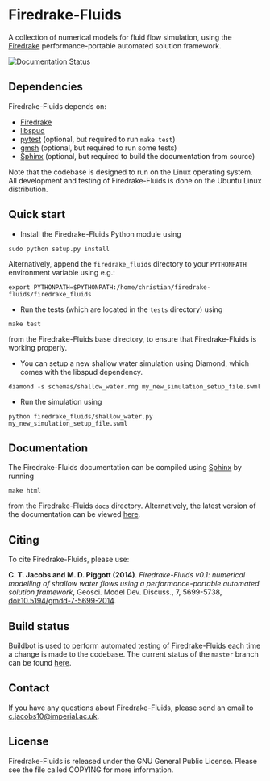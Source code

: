 # Firedrake-Fluids

A collection of numerical models for fluid flow simulation, using the [Firedrake](http://www.firedrakeproject.org) performance-portable automated solution framework.

[![Documentation Status](https://readthedocs.org/projects/firedrake-fluids/badge/?version=latest)](https://readthedocs.org/projects/firedrake-fluids/?badge=latest)

## Dependencies

Firedrake-Fluids depends on:
* [Firedrake](http://firedrakeproject.org)
* [libspud](https://launchpad.net/spud)
* [pytest](http://pytest.org) (optional, but required to run `make test`)
* [gmsh](http://geuz.org/gmsh/) (optional, but required to run some tests)
* [Sphinx](http://sphinx-doc.org/) (optional, but required to build the documentation from source)

Note that the codebase is designed to run on the Linux operating system. All development and testing of Firedrake-Fluids is done on the Ubuntu Linux distribution.

## Quick start
* Install the Firedrake-Fluids Python module using

```
sudo python setup.py install
```

Alternatively, append the `firedrake_fluids` directory to your `PYTHONPATH` environment variable using e.g.:

```
export PYTHONPATH=$PYTHONPATH:/home/christian/firedrake-fluids/firedrake_fluids
```

* Run the tests (which are located in the `tests` directory) using

```
make test
```

from the Firedrake-Fluids base directory, to ensure that Firedrake-Fluids is working properly.

* You can setup a new shallow water simulation using Diamond, which comes with the libspud dependency.

```
diamond -s schemas/shallow_water.rng my_new_simulation_setup_file.swml
```

* Run the simulation using

```
python firedrake_fluids/shallow_water.py my_new_simulation_setup_file.swml
```

## Documentation

The Firedrake-Fluids documentation can be compiled using [Sphinx](http://sphinx-doc.org/) by running

```
make html
```

from the Firedrake-Fluids `docs` directory. Alternatively, the latest version of the documentation can be viewed [here](http://firedrake-fluids.readthedocs.org/en/latest/).

## Citing

To cite Firedrake-Fluids, please use:

**C. T. Jacobs and M. D. Piggott (2014)**. *Firedrake-Fluids v0.1: numerical modelling of shallow water flows using a performance-portable automated solution framework*, Geosci. Model Dev. Discuss., 7, 5699-5738, [doi:10.5194/gmdd-7-5699-2014](http://dx.doi.org/10.5194/gmdd-7-5699-2014).

## Build status

[Buildbot](http://buildbot.net/) is used to perform automated testing of Firedrake-Fluids each time a change is made to the codebase. The current status of the `master` branch can be found [here](http://buildbot-ocean.ese.ic.ac.uk:8080/builders/firedrake-fluids).

## Contact

If you have any questions about Firedrake-Fluids, please send an email to <c.jacobs10@imperial.ac.uk>.

## License

Firedrake-Fluids is released under the GNU General Public License. Please see the file called COPYING for more information.

